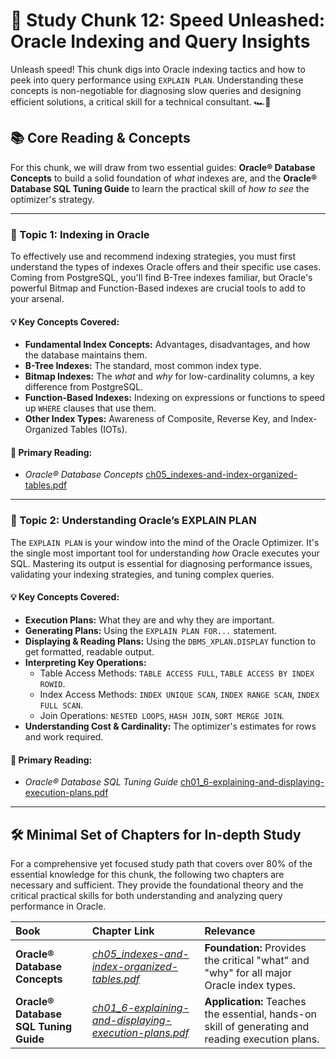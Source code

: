 # 🚀 Study Chunk 12: Speed Unleashed: Oracle Indexing and Query Insights

Unleash speed! This chunk digs into Oracle indexing tactics and how to peek into query performance using `EXPLAIN PLAN`. Understanding these concepts is non-negotiable for diagnosing slow queries and designing efficient solutions, a critical skill for a technical consultant. 🏎️💨

## 📚 Core Reading & Concepts

For this chunk, we will draw from two essential guides: **Oracle® Database Concepts** to build a solid foundation of *what* indexes are, and the **Oracle® Database SQL Tuning Guide** to learn the practical skill of *how to see* the optimizer's strategy.

---

### 🎯 Topic 1: Indexing in Oracle

To effectively use and recommend indexing strategies, you must first understand the types of indexes Oracle offers and their specific use cases. Coming from PostgreSQL, you'll find B-Tree indexes familiar, but Oracle's powerful Bitmap and Function-Based indexes are crucial tools to add to your arsenal.

#### 💡 Key Concepts Covered:
*   **Fundamental Index Concepts:** Advantages, disadvantages, and how the database maintains them.
*   **B-Tree Indexes:** The standard, most common index type.
*   **Bitmap Indexes:** The *what* and *why* for low-cardinality columns, a key difference from PostgreSQL.
*   **Function-Based Indexes:** Indexing on expressions or functions to speed up `WHERE` clauses that use them.
*   **Other Index Types:** Awareness of Composite, Reverse Key, and Index-Organized Tables (IOTs).

#### 📖 Primary Reading:
*   *Oracle® Database Concepts* [ch05_indexes-and-index-organized-tables.pdf](./books/database-concepts/ch05_indexes-and-index-organized-tables.pdf)

---

### 🎯 Topic 2: Understanding Oracle’s EXPLAIN PLAN

The `EXPLAIN PLAN` is your window into the mind of the Oracle Optimizer. It's the single most important tool for understanding *how* Oracle executes your SQL. Mastering its output is essential for diagnosing performance issues, validating your indexing strategies, and tuning complex queries.

#### 💡 Key Concepts Covered:
*   **Execution Plans:** What they are and why they are important.
*   **Generating Plans:** Using the `EXPLAIN PLAN FOR...` statement.
*   **Displaying & Reading Plans:** Using the `DBMS_XPLAN.DISPLAY` function to get formatted, readable output.
*   **Interpreting Key Operations:**
    *   Table Access Methods: `TABLE ACCESS FULL`, `TABLE ACCESS BY INDEX ROWID`.
    *   Index Access Methods: `INDEX UNIQUE SCAN`, `INDEX RANGE SCAN`, `INDEX FULL SCAN`.
    *   Join Operations: `NESTED LOOPS`, `HASH JOIN`, `SORT MERGE JOIN`.
*   **Understanding Cost & Cardinality:** The optimizer's estimates for rows and work required.

#### 📖 Primary Reading:
*   *Oracle® Database SQL Tuning Guide* [ch01_6-explaining-and-displaying-execution-plans.pdf](./books/sql-tuning-guide/ch01_6-explaining-and-displaying-execution-plans.pdf)

---

## 🛠️ Minimal Set of Chapters for In-depth Study

For a comprehensive yet focused study path that covers over 80% of the essential knowledge for this chunk, the following two chapters are necessary and sufficient. They provide the foundational theory and the critical practical skills for both understanding and analyzing query performance in Oracle.

| Book | Chapter Link | Relevance |
| :--- | :--- | :--- |
| **Oracle® Database Concepts** | [*ch05_indexes-and-index-organized-tables.pdf*](./books/database-concepts/ch05_indexes-and-index-organized-tables.pdf) | **Foundation:** Provides the critical "what" and "why" for all major Oracle index types. |
| **Oracle® Database SQL Tuning Guide** | [*ch01_6-explaining-and-displaying-execution-plans.pdf*](./books/sql-tuning-guide/ch01_6-explaining-and-displaying-execution-plans.pdf) | **Application:** Teaches the essential, hands-on skill of generating and reading execution plans. |
